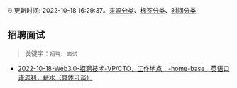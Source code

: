 :alarm_clock: 更新时间: 2022-10-18 16:29:37。[来源分类](../README.md)、[标签分类](../TAGS.md)、[时间分类](../TIMELINE.md)

## 招聘面试


> 关键字：`招聘`、`面试`



- [2022-10-18-Web3.0-招聘技术-VP/CTO，工作地点：-home-base，英语口语流利，薪水（具体可谈）](https://www.v2ex.com/t/887929) 